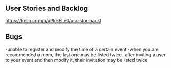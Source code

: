 ## User Stories and Backlog

https://trello.com/b/uPk6ELe0/usr-stor-backl

## Bugs

-unable to register and modify the time of a certain event
-when you are recommended a room, the last one may be listed twice
-after inviting a user to your event and then modify it, their invitation may be listed twice
